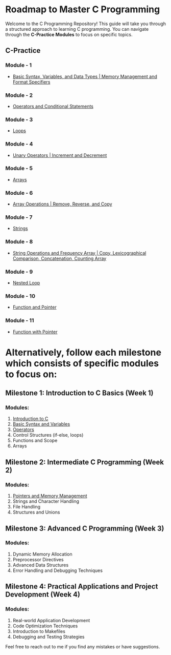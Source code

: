 # Roadmap to Master C Programming

Welcome to the C Programming Repository! This guide will take you through a structured approach to learning C programming. You can navigate through the **C-Practice Modules** to focus on specific topics.

## C-Practice

### Module - 1

- [Basic Syntax, Variables, and Data Types | Memory Management and Format Specifiers](https://github.com/hasnat-shahriyar/C-Programming/tree/main/C-Practice/Module-1)

### Module - 2

- [Operators and Conditional Statements](https://github.com/hasnat-shahriyar/C-Programming/tree/main/C-Practice/Module-2)

### Module - 3

- [Loops](https://github.com/hasnat-shahriyar/C-Programming/tree/main/C-Practice/Module-3)

### Module - 4

- [Unary Operators | Increment and Decrement](https://github.com/hasnat-shahriyar/C-Programming/tree/main/C-Practice/Module-4)

### Module - 5

- [Arrays](https://github.com/hasnat-shahriyar/C-Programming/tree/main/C-Practice/Module-5)

### Module - 6

- [Array Operations | Remove, Reverse, and Copy](https://github.com/hasnat-shahriyar/C-Programming/tree/main/C-Practice/Module-6)

### Module - 7

- [Strings](https://github.com/hasnat-shahriyar/C-Programming/tree/main/C-Practice/Module-7)

### Module - 8

- [String Operations and Frequency Array | Copy, Lexicographical Comparison, Concatenation, Counting Array](https://github.com/hasnat-shahriyar/C-Programming/tree/main/C-Practice/Module-8)

### Module - 9

- [Nested Loop](https://github.com/hasnat-shahriyar/C-Programming/tree/main/C-Practice/Module-9)

### Module - 10

- [Function and Pointer](https://github.com/hasnat-shahriyar/C-Programming/tree/main/C-Practice/Module-10)

### Module - 11

- [Function with Pointer](https://github.com/hasnat-shahriyar/C-Programming/tree/main/C-Practice/Module-11)

# Alternatively, follow each milestone which consists of specific modules to focus on:

## Milestone 1: Introduction to C Basics (Week 1)

### Modules:

1. [Introduction to C](https://github.com/hasnat-shahriyar/C-Programming/tree/main/Milestone-1/1-Introduction-to-C)
2. [Basic Syntax and Variables](https://github.com/hasnat-shahriyar/C-Programming/tree/main/Milestone-1/2-Basic-Syntax-and-Variables)
3. [Operators](https://github.com/hasnat-shahriyar/C-Programming/tree/main/Milestone-1/3-Operators)
4. Control Structures (if-else, loops)
5. Functions and Scope
6. Arrays

## Milestone 2: Intermediate C Programming (Week 2)

### Modules:

1. [Pointers and Memory Management](https://github.com/hasnat-shahriyar/C-Programming/tree/main/Milestone-2/1-Pointers%26MemoryManagement)
2. Strings and Character Handling
3. File Handling
4. Structures and Unions

## Milestone 3: Advanced C Programming (Week 3)

### Modules:

1. Dynamic Memory Allocation
2. Preprocessor Directives
3. Advanced Data Structures
4. Error Handling and Debugging Techniques

## Milestone 4: Practical Applications and Project Development (Week 4)

### Modules:

1. Real-world Application Development
2. Code Optimization Techniques
3. Introduction to Makefiles
4. Debugging and Testing Strategies

Feel free to reach out to me if you find any mistakes or have suggestions.
